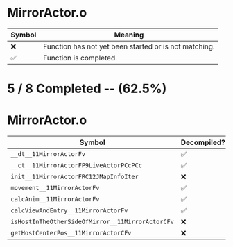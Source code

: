 # MirrorActor.o
| Symbol | Meaning 
| ------------- | ------------- 
| :x: | Function has not yet been started or is not matching. 
| :white_check_mark: | Function is completed. 


# 5 / 8 Completed -- (62.5%)
# MirrorActor.o
| Symbol | Decompiled? |
| ------------- | ------------- |
| `__dt__11MirrorActorFv` | :white_check_mark: |
| `__ct__11MirrorActorFP9LiveActorPCcPCc` | :white_check_mark: |
| `init__11MirrorActorFRC12JMapInfoIter` | :x: |
| `movement__11MirrorActorFv` | :white_check_mark: |
| `calcAnim__11MirrorActorFv` | :white_check_mark: |
| `calcViewAndEntry__11MirrorActorFv` | :white_check_mark: |
| `isHostInTheOtherSideOfMirror__11MirrorActorCFv` | :x: |
| `getHostCenterPos__11MirrorActorCFv` | :x: |
